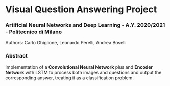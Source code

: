 # Visual Question Answering Project

### Artificial Neural Networks and Deep Learning - A.Y. 2020/2021 - Politecnico di Milano

Authors: Carlo Ghiglione, Leonardo Perelli, Andrea Boselli

### Abstract
Implementation of a **Convolutional Neural Network** plus and **Encoder Network** with LSTM to process both images and questions and output the corresponding answer, treating it as a classification problem.
